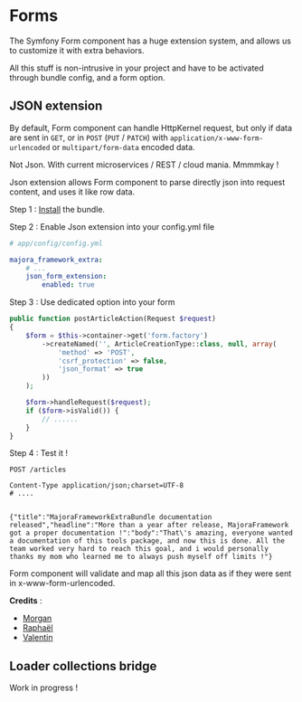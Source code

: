 # Forms

The Symfony Form component has a huge extension system, and allows us to customize it with extra behaviors.

All this stuff is non-intrusive in your project and have to be activated through bundle config, and a form option.

## JSON extension

By default, Form component can handle HttpKernel request, but only if data are sent in `GET`, or in `POST` (`PUT` / `PATCH`) with `application/x-www-form-urlencoded` or `multipart/form-data` encoded data.

Not Json. With current microservices / REST / cloud mania. Mmmmkay !

Json extension allows Form component to parse directly json into request content, and uses it like row data.

Step 1 : [Install](installation.md) the bundle.

Step 2 : Enable Json extension into your config.yml file
```yml
# app/config/config.yml

majora_framework_extra:
    # ...
    json_form_extension:
        enabled: true
```

Step 3 : Use dedicated option into your form
```php
public function postArticleAction(Request $request)
{
    $form = $this->container->get('form.factory')
        ->createNamed('', ArticleCreationType::class, null, array(
            'method' => 'POST',
            'csrf_protection' => false,
            'json_format' => true
        ))
    );

    $form->handleRequest($request);
    if ($form->isValid()) {
        // ......
    }
}
```

Step 4 : Test it !
```
POST /articles

Content-Type application/json;charset=UTF-8
# ....


{"title":"MajoraFrameworkExtraBundle documentation released","headline":"More than a year after release, MajoraFramework got a proper documentation !":"body":"That\'s amazing, everyone wanted a documentation of this tools package, and now this is done. All the team worked very hard to reach this goal, and i would personally thanks my mom who learned me to always push myself off limits !"}
```

Form component will validate and map all this json data as if they were sent in x-www-form-urlencoded.

**Credits** :

 - [Morgan](https://github.com/holoflins)
 - [Raphaël](https://github.com/raphael-trzpit)
 - [Valentin](https://github.com/ValentinCoulon)

## Loader collections bridge

Work in progress !
